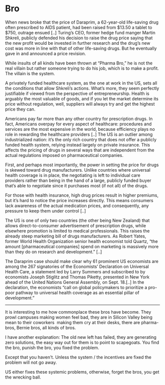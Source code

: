 # Bro

When news broke that the price of Daraprim, a 62-year-old life-saving
drug often prescribed to AIDS patient, had been raised from $13.50 a
tablet to $750, outrage ensued [..] Turing’s CEO, former hedge fund
manger Martin Shkreli, publicly defended his decision to raise the
drug price saying that the new profit would be invested in further
research and the drug’s new cost was more in line with that of other
life-saving drugs. But he eventually gave in and announced a price
revision.

While insults of all kinds have been thrown at “Pharma Bro,” he is not
the real villain but rather someone trying to do his job, which is to
make a profit. The villain is the system.

A privately funded healthcare system, as the one at work in the US,
sets all the conditions that allow Shkreli’s actions. What’s more,
they seem perfectly justifiable if viewed from the perspective of
entrepreneurship. Health is arguably the most valuable of goods, and
if you let the market determine its price without regulation, well,
suppliers will always try and get the highest price they can.

Americans pay far more than any other country for prescription
drugs. In fact, Americans overpay for every aspect of healthcare:
procedures and services are the most expensive in the world, because
efficiency plays no role in rewarding the healthcare providers [..]
The US is an outlier among industrialized nation: it’s the only rich
country that does not offer a publicly funded health system, relying
instead largely on private insurance. This affects the pricing of
drugs in several ways that are independent from the actual regulations
imposed on pharmaceutical companies.

First, and perhaps most importantly, the power in setting the price
for drugs is skewed toward drug manufacturers. Unlike countries where
universal health coverage is in place, the negotiating is left to
individual care providers rather than being in the hand of a large,
publicly funded buyer that’s able to negotiate since it purchases most
(if not all) of the drugs.

For those with health insurance, high drug prices result in higher
premiums, but it’s hard to notice the price increases directly. This
means consumers lack awareness of the actual medication prices, and
consequently, any pressure to keep them under control [..]

The US is one of only two countries (the other being New Zealand) that
allows direct-to-consumer advertisement of prescription drugs, while
elsewhere promotion is limited to medical professionals. This raises
the already steep marketing bill of drugs manufacturers. As Robert
Yates, former World Health Organization senior health economist told
Quartz, “the amount [pharmaceutical companies] spend on marketing is
massively more than they do on research and development.” [..]

The Daraprim case should make clear why 61 prominent US economists are
among the 267 signatories of the Economists’ Declaration on Universal
Health Care, a statement led by Larry Summers and subscribed to by
economists Joseph Stiglitz and Thomas Piketty, presented in New York
ahead of the United Nations General Assembly, on Sept. 18.[..] In the
declaration, the economists “call on global policymakers to prioritize
a pro-poor pathway to universal health coverage as an essential pillar
of development.”

---

It is interesting to me how commonplace these bros have become. They
prowl campuses making women feel bad, they are in Silicon Valley being
mean to their coworkers  making them cry at their desks, there are
pharma-bros, Bernie bros, all kinds of bros.

I have another explanation: The old new left has failed, they are
generating zero solutions, the easy way out for them is to point to
scapegoats. You find the bro, punish the bro, you fixed the problem.

Except that you haven't. Unless the system / the incentives are fixed
the problem will not go away.

US either fixes these systemic problems, otherwise, forget the bros,
you get the wrecking ball.














